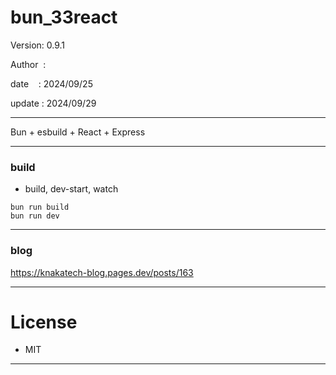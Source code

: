 ﻿# bun_33react

 Version: 0.9.1

 Author  :

 date    : 2024/09/25

 update : 2024/09/29

***

Bun + esbuild + React + Express


***
### build

* build, dev-start, watch

```
bun run build
bun run dev
```

***
### blog

https://knakatech-blog.pages.dev/posts/163

***
# License

* MIT

***

